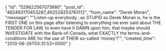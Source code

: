  {
   "id": "529622567073680",
   "post_id": "462493170453287_462528253783112",
   "from_name": "Derek Moran",
   "message": "\"Listen-up everybody...as STUPID as Derek Moran is, he is the FIRST ONE on this page after listening to everything ive ever said about THE TENDER FOR LAW, to even have it DAWN upon him, that maybe should INVESTIGATE with the Bank-of-Canada, what EXACTLY the terms-and-conditions ARE for the use of THEIR so-called 'money'!\"",
   "created_time": "2013-06-26T03:31:53+0000"
 }
